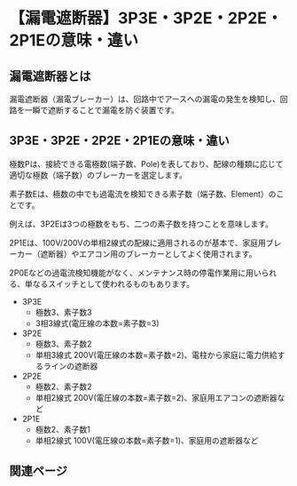 # 【漏電遮断器】3P3E・3P2E・2P2E・2P1Eの意味・違い

## 漏電遮断器とは

漏電遮断器（漏電ブレーカー）は、回路中でアースへの漏電の発生を検知し、回路を一瞬で遮断することで漏電を防ぐ装置です。

## 3P3E・3P2E・2P2E・2P1Eの意味・違い

極数Pは、接続できる電極数(端子数、Pole)を表しており、配線の種類に応じて適切な極数（端子数）のブレーカーを選定します。

素子数Eは、極数の中でも過電流を検知できる素子数（端子数、Element）のことです。

例えば、3P2Eは3つの極数をもち、二つの素子数を持つことを意味します。

2P1Eは、100V/200Vの単相2線式の配線に適用されるのが基本で、家庭用ブレーカー（遮断器）やエアコン用のブレーカーとしてよく使用されます。

2P0Eなどの過電流検知機能がなく、メンテナンス時の停電作業用に用いられる、単なるスイッチとして使われるものもあります。

- 3P3E
    - 極数3、素子数3
    - 3相3線式(電圧線の本数=素子数=3)
- 3P2E
    - 極数3、素子数2
    - 単相3線式 200V(電圧線の本数=素子数=2)、電柱から家庭に電力供給するラインの遮断器
- 2P2E
    - 極数2、素子数2
    - 単相2線式 200V(電圧線の本数=素子数=2)、家庭用エアコンの遮断器など
- 2P1E
    - 極数2、素子数1
    - 単相2線式 100V(電圧線の本数=素子数=1)、家庭用の遮断器など

## 関連ページ









